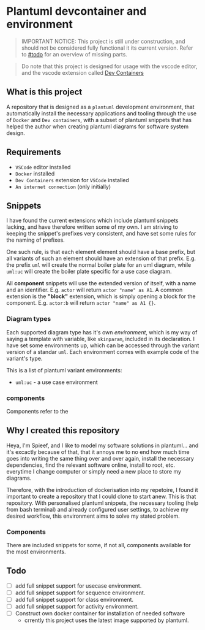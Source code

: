 # Plantuml devcontainer and environment
> IMPORTANT NOTICE:
> This project is still under construction, and should not be considered fully functional it its current version. Refer to [#todo](#todo) for an overview of missing parts.

> Do note that this project is designed for usage with the vscode editor, and the vscode extension called [Dev Containers](https://marketplace.visualstudio.com/items?itemName=ms-vscode-remote.remote-containers)

## What is this project
A repository that is designed as a `plantuml` development environment, that automatically install the necessary applications and tooling through the use of `Docker` and `Dev containers`, with a subset of plantuml snippets that has helped the author when creating plantuml diagrams for software system design.

## Requirements
* `VSCode` editor installed
* `Docker` installed
* `Dev Containers` extension for `VSCode` installed
* `An internet connection` (only initially)

## Snippets
I have found the current extensions which include plantuml snippets lacking, and have therefore written some of my own. I am striving to keeping the snippet's prefixes very consistent, and have set some rules for the naming of prefixes.

One such rule, is that each element element should have a base prefix, but all variants of such an element should have an extension of that prefix. E.g. the prefix `uml` will create the normal boiler plate for an uml diagram, while `uml:uc` will create the boiler plate specific for a use case diagram.

All **component** snippets will use the extended version of itself, with a name and an identifier. E.g. `actor` will return `actor "name" as A1`. A common extension is the **"block"** extension, which is simply opening a block for the component. E.g. `actor:b` will return `actor "name" as A1 {}`.

### Diagram types
Each supported diagram type has it's own *environment*, which is my way of saying a template with variable, like `skinparam`, included in its declaration. I have set some environments up, which can be accessed through the variant version of a standar `uml`. Each environment comes with example code of the variant's type.

This is a list of plantuml variant environments:

* `uml:uc` - a use case environment

### components
Components refer to the 

## Why I created this repository
Heya, I'm Spieef, and I like to model my software solutions in plantuml... and it's excactly because of that, that it annoys me to no end how much time goes into writing the same thing over and over again, install the necessary dependencies, find the relevant software online, install to root, etc. everytime I change computer or simply need a new place to store my diagrams.

Therefore, with the introduction of dockerisation into my repetoire, I found it important to create a repository that I could clone to start anew. This is that repository. With personalised plantuml snippets, the necessary tooling (help from bash terminal) and already configured user settings, to achieve my desired workflow, this environment aims to solve my stated problem.


### Components
There are included snippets for some, if not all, components available for the most environments.

## Todo
- [ ] add full snippet support for usecase environment. 
- [ ] add full snippet support for sequence environment.
- [ ] add full snippet support for class environment.
- [ ] add full snippet support for activity environment.
- [ ] Construct own docker container for installation of needed software
    - crrently this project uses the latest image supported by plantuml. 